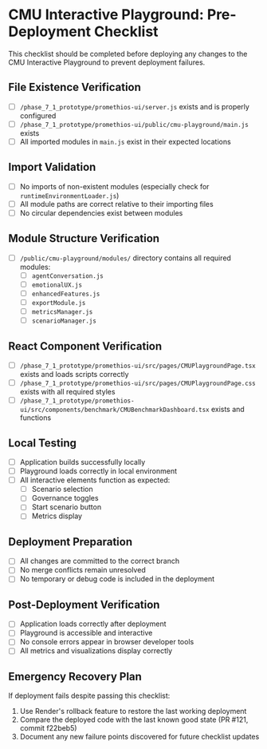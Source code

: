 # CMU Interactive Playground: Pre-Deployment Checklist

This checklist should be completed before deploying any changes to the CMU Interactive Playground to prevent deployment failures.

## File Existence Verification

- [ ] `/phase_7_1_prototype/promethios-ui/server.js` exists and is properly configured
- [ ] `/phase_7_1_prototype/promethios-ui/public/cmu-playground/main.js` exists
- [ ] All imported modules in `main.js` exist in their expected locations

## Import Validation

- [ ] No imports of non-existent modules (especially check for `runtimeEnvironmentLoader.js`)
- [ ] All module paths are correct relative to their importing files
- [ ] No circular dependencies exist between modules

## Module Structure Verification

- [ ] `/public/cmu-playground/modules/` directory contains all required modules:
  - [ ] `agentConversation.js`
  - [ ] `emotionalUX.js`
  - [ ] `enhancedFeatures.js`
  - [ ] `exportModule.js`
  - [ ] `metricsManager.js`
  - [ ] `scenarioManager.js`

## React Component Verification

- [ ] `/phase_7_1_prototype/promethios-ui/src/pages/CMUPlaygroundPage.tsx` exists and loads scripts correctly
- [ ] `/phase_7_1_prototype/promethios-ui/src/pages/CMUPlaygroundPage.css` exists with all required styles
- [ ] `/phase_7_1_prototype/promethios-ui/src/components/benchmark/CMUBenchmarkDashboard.tsx` exists and functions

## Local Testing

- [ ] Application builds successfully locally
- [ ] Playground loads correctly in local environment
- [ ] All interactive elements function as expected:
  - [ ] Scenario selection
  - [ ] Governance toggles
  - [ ] Start scenario button
  - [ ] Metrics display

## Deployment Preparation

- [ ] All changes are committed to the correct branch
- [ ] No merge conflicts remain unresolved
- [ ] No temporary or debug code is included in the deployment

## Post-Deployment Verification

- [ ] Application loads correctly after deployment
- [ ] Playground is accessible and interactive
- [ ] No console errors appear in browser developer tools
- [ ] All metrics and visualizations display correctly

## Emergency Recovery Plan

If deployment fails despite passing this checklist:

1. Use Render's rollback feature to restore the last working deployment
2. Compare the deployed code with the last known good state (PR #121, commit f22beb5)
3. Document any new failure points discovered for future checklist updates
